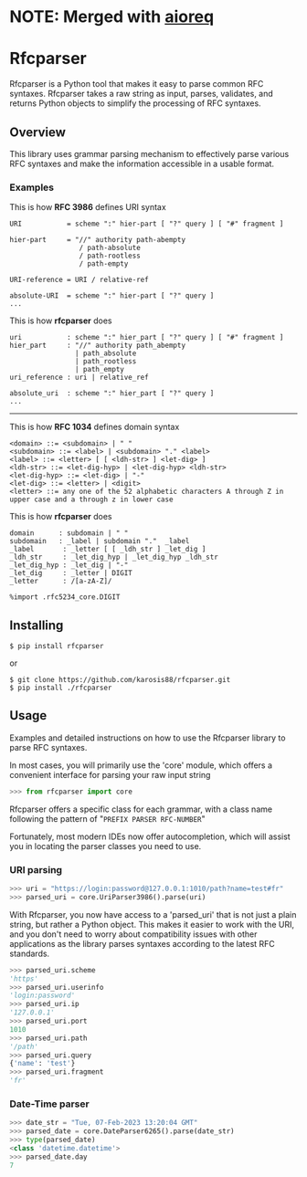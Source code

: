 # NOTE: Merged with [aioreq](https://github.com/karosis88/aioreq)

# Rfcparser
Rfcparser is a Python tool that makes it easy to parse common RFC syntaxes. Rfcparser takes a raw string as input, parses, validates, and returns Python objects to simplify the processing of RFC syntaxes.

## Overview
This library uses grammar parsing mechanism to effectively parse various RFC syntaxes and make the information accessible in a usable format. 

### Examples

This is how **RFC 3986** defines URI syntax
```
URI           = scheme ":" hier-part [ "?" query ] [ "#" fragment ]

hier-part     = "//" authority path-abempty
                 / path-absolute
                 / path-rootless
                 / path-empty

URI-reference = URI / relative-ref

absolute-URI  = scheme ":" hier-part [ "?" query ]
...
```
This is how **rfcparser** does
```
uri           : scheme ":" hier_part [ "?" query ] [ "#" fragment ]
hier_part     : "//" authority path_abempty
                | path_absolute
                | path_rootless
                | path_empty
uri_reference : uri | relative_ref

absolute_uri  : scheme ":" hier_part [ "?" query ]
...
```

---

This is how **RFC 1034** defines domain syntax
```
<domain> ::= <subdomain> | " "
<subdomain> ::= <label> | <subdomain> "." <label>
<label> ::= <letter> [ [ <ldh-str> ] <let-dig> ]
<ldh-str> ::= <let-dig-hyp> | <let-dig-hyp> <ldh-str>
<let-dig-hyp> ::= <let-dig> | "-"
<let-dig> ::= <letter> | <digit>
<letter> ::= any one of the 52 alphabetic characters A through Z in
upper case and a through z in lower case
```

This is how **rfcparser** does

```
domain      : subdomain | " "
subdomain   : _label | subdomain "."  _label
_label       : _letter [ [ _ldh_str ] _let_dig ]
_ldh_str     : _let_dig_hyp | _let_dig_hyp _ldh_str
_let_dig_hyp : _let_dig | "-"
_let_dig     : _letter | DIGIT
_letter      : /[a-zA-Z]/

%import .rfc5234_core.DIGIT
```

## Installing

```
$ pip install rfcparser
```
or 

```
$ git clone https://github.com/karosis88/rfcparser.git
$ pip install ./rfcparser
```

## Usage
Examples and detailed instructions on how to use the Rfcparser library to parse RFC syntaxes.

In most cases, you will primarily use the 'core' module, which offers a convenient interface for parsing your raw input string
``` python
>>> from rfcparser import core

```

Rfcparser offers a specific class for each grammar, with a class name following the pattern of "`PREFIX PARSER RFC-NUMBER`"

Fortunately, most modern IDEs now offer autocompletion, which will assist you in locating the parser classes you need to use.

### URI parsing


``` python
>>> uri = "https://login:password@127.0.0.1:1010/path?name=test#fr"
>>> parsed_uri = core.UriParser3986().parse(uri)

```

With Rfcparser, you now have access to a 'parsed_uri' that is not just a plain string, but rather a Python object. This makes it easier to work with the URI, and you don't need to worry about compatibility issues with other applications as the library parses syntaxes according to the latest RFC standards.

``` python
>>> parsed_uri.scheme
'https'
>>> parsed_uri.userinfo
'login:password'
>>> parsed_uri.ip
'127.0.0.1'
>>> parsed_uri.port
1010
>>> parsed_uri.path
'/path'
>>> parsed_uri.query
{'name': 'test'}
>>> parsed_uri.fragment
'fr'

```

### Date-Time parser

``` python
>>> date_str = "Tue, 07-Feb-2023 13:20:04 GMT"
>>> parsed_date = core.DateParser6265().parse(date_str)
>>> type(parsed_date)
<class 'datetime.datetime'>
>>> parsed_date.day
7

```


